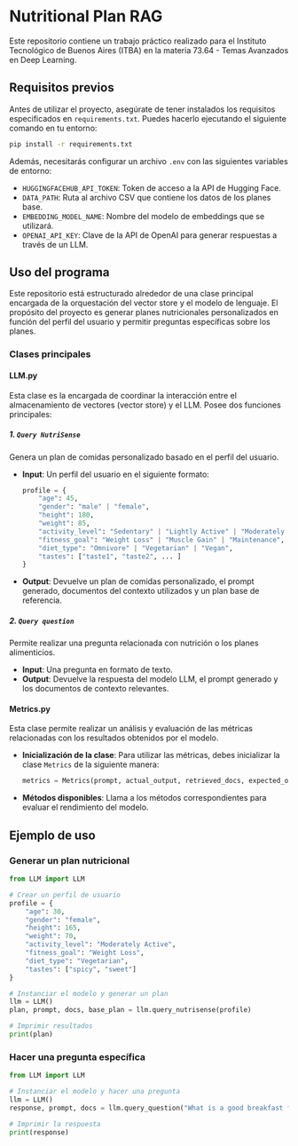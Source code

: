 
# Nutritional Plan RAG

Este repositorio contiene un trabajo práctico realizado para el Instituto Tecnológico de Buenos Aires (ITBA) en la materia 73.64 - Temas Avanzados en Deep Learning.

## Requisitos previos

Antes de utilizar el proyecto, asegúrate de tener instalados los requisitos especificados en `requirements.txt`. Puedes hacerlo ejecutando el siguiente comando en tu entorno:

```bash
pip install -r requirements.txt
```

Además, necesitarás configurar un archivo `.env` con las siguientes variables de entorno:

- `HUGGINGFACEHUB_API_TOKEN`: Token de acceso a la API de Hugging Face.
- `DATA_PATH`: Ruta al archivo CSV que contiene los datos de los planes base.
- `EMBEDDING_MODEL_NAME`: Nombre del modelo de embeddings que se utilizará.
- `OPENAI_API_KEY`: Clave de la API de OpenAI para generar respuestas a través de un LLM.

## Uso del programa

Este repositorio está estructurado alrededor de una clase principal encargada de la orquestación del vector store y el modelo de lenguaje. El propósito del proyecto es generar planes nutricionales personalizados en función del perfil del usuario y permitir preguntas específicas sobre los planes.

### Clases principales

#### LLM.py

Esta clase es la encargada de coordinar la interacción entre el almacenamiento de vectores (vector store) y el LLM. Posee dos funciones principales:

##### 1. `Query NutriSense`
Genera un plan de comidas personalizado basado en el perfil del usuario.

- **Input**: Un perfil del usuario en el siguiente formato:

  ```python
  profile = {
      "age": 45,
      "gender": "male" | "female",
      "height": 180,
      "weight": 85,
      "activity_level": "Sedentary" | "Lightly Active" | "Moderately Active" | "Very Active",
      "fitness_goal": "Weight Loss" | "Muscle Gain" | "Maintenance",
      "diet_type": "Omnivore" | "Vegetarian" | "Vegan",
      "tastes": ["taste1", "taste2", ... ]
  }
  ```

- **Output**: Devuelve un plan de comidas personalizado, el prompt generado, documentos del contexto utilizados y un plan base de referencia.

##### 2. `Query question`
Permite realizar una pregunta relacionada con nutrición o los planes alimenticios.

- **Input**: Una pregunta en formato de texto.
- **Output**: Devuelve la respuesta del modelo LLM, el prompt generado y los documentos de contexto relevantes.

#### Metrics.py

Esta clase permite realizar un análisis y evaluación de las métricas relacionadas con los resultados obtenidos por el modelo.

- **Inicialización de la clase**: Para utilizar las métricas, debes inicializar la clase `Metrics` de la siguiente manera:

  ```python
  metrics = Metrics(prompt, actual_output, retrieved_docs, expected_output=None)
  ```

- **Métodos disponibles**: Llama a los métodos correspondientes para evaluar el rendimiento del modelo.

## Ejemplo de uso

### Generar un plan nutricional

```python
from LLM import LLM

# Crear un perfil de usuario
profile = {
    "age": 30,
    "gender": "female",
    "height": 165,
    "weight": 70,
    "activity_level": "Moderately Active",
    "fitness_goal": "Weight Loss",
    "diet_type": "Vegetarian",
    "tastes": ["spicy", "sweet"]
}

# Instanciar el modelo y generar un plan
llm = LLM()
plan, prompt, docs, base_plan = llm.query_nutrisense(profile)

# Imprimir resultados
print(plan)
```

### Hacer una pregunta específica

```python
from LLM import LLM

# Instanciar el modelo y hacer una pregunta
llm = LLM()
response, prompt, docs = llm.query_question("What is a good breakfast for weight loss?")

# Imprimir la respuesta
print(response)
```